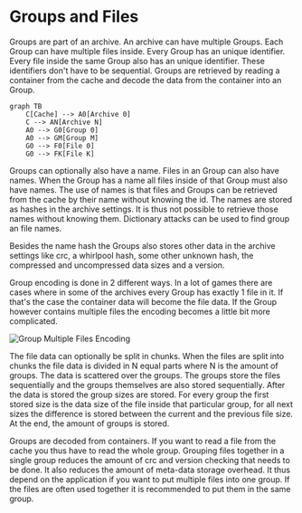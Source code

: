 # Groups and Files

Groups are part of an archive. An archive can have multiple 
Groups. Each Group can have multiple files inside. Every 
Group has an unique identifier. Every file inside the same Group also
has an unique identifier. These identifiers don't have to be sequential.
Groups are retrieved by reading a container from the cache and decode 
the data from the container into an Group.

```mermaid
graph TB 
    C[Cache] --> A0[Archive 0]
    C --> AN[Archive N]
    A0 --> G0[Group 0]
    A0 --> GM[Group M]
    G0 --> F0[File 0]
    G0 --> FK[File K]
```

Groups can optionally also have a name. Files in an Group can also
have names. When the Group has a name all files inside of that Group
must also have names. The use of names is that files and Groups can be
retrieved from the cache by their name without knowing the id. The names
are stored as hashes in the archive settings. It is thus not possible
to retrieve those names without knowing them. Dictionary attacks can be
used to find group an file names.

Besides the name hash the Groups also stores other data in the
archive settings like crc, a whirlpool hash, some other unknown hash,
the compressed and uncompressed data sizes and a version.

Group encoding is done in 2 different ways. In a lot of games there are
cases where in some of the archives every Group has exactly 1 file
in it. If that's the case the container data will become the file data.
If the Group however contains multiple files the encoding becomes a 
little bit more complicated.

![Group Multiple Files Encoding](images/MultiFileGroup.svg)

The file data can optionally be split in chunks. When the files are split
into chunks the file data is divided in N equal parts where N is the amount
of groups. The data is scattered over the groups. The groups store the
files sequentially and the groups themselves are also stored sequentially.
After the data is stored the group sizes are stored. For every group the
first stored size is the data size of the file inside that particular group, 
for all next sizes the difference is stored between the current and the previous
file size. At the end, the amount of groups is stored.

Groups are decoded from containers. If you want to read a file from the cache you
thus have to read the whole group. Grouping files together in a single group
reduces the amount of crc and version checking that needs to be done. It also reduces
the amount of meta-data storage overhead. It thus depend on the application if you want
to put multiple files into one group. If the files are often used together it is
recommended to put them in the same group.